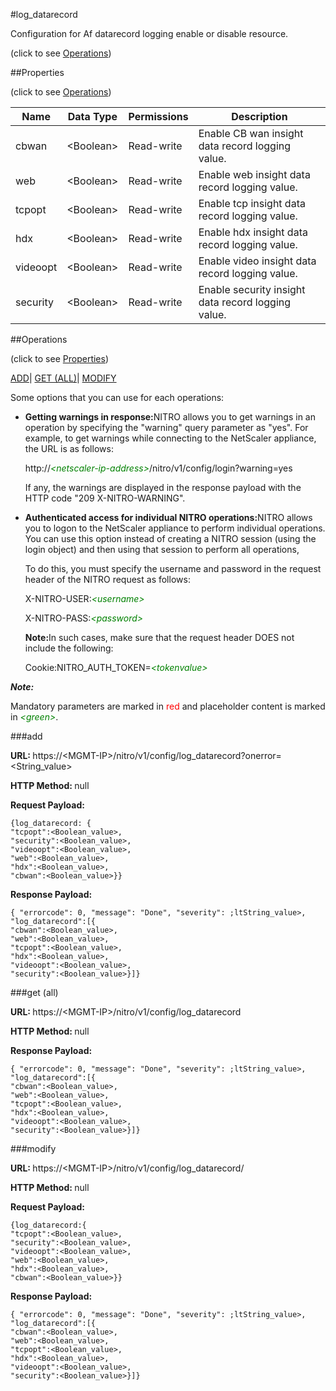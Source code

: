 #log_datarecord



Configuration for Af datarecord logging enable or disable resource.

<span>(click to see [Operations](#operations))</span>



##Properties 

<span>(click to see [Operations](#operations))</span>





<table><thead><tr><th>Name</th><th>Data Type</th><th>Permissions</th><th>Description</th></tr></thead><tbody><tr><td>cbwan</td><td>&lt;Boolean></td><td>Read-write</td><td>Enable CB wan insight data record logging value.</td></tr><tr><td>web</td><td>&lt;Boolean></td><td>Read-write</td><td>Enable web insight data record logging value.</td></tr><tr><td>tcpopt</td><td>&lt;Boolean></td><td>Read-write</td><td>Enable tcp insight data record logging value.</td></tr><tr><td>hdx</td><td>&lt;Boolean></td><td>Read-write</td><td>Enable hdx insight data record logging value.</td></tr><tr><td>videoopt</td><td>&lt;Boolean></td><td>Read-write</td><td>Enable video insight data record logging value.</td></tr><tr><td>security</td><td>&lt;Boolean></td><td>Read-write</td><td>Enable security insight data record logging value.</td></tr></tbody></table>

##Operations 

<span>(click to see [Properties](#properties))</span>





[ADD](#add)| [GET (ALL)](#get-all)| [MODIFY](#m)





Some options that you can use for each operations:

<ul><li><p><b>Getting warnings in response:</b>NITRO allows you to get warnings in an operation by specifying the "warning" query parameter as "yes". For example, to get warnings while connecting to the NetScaler appliance, the URL is as follows:</p><p>http://<span style="color:green;font-style:italic;">&lt;netscaler-ip-address&gt;</span>/nitro/v1/config/login?warning=yes</p><p>If any, the warnings are displayed in the response payload with the HTTP code "209 X-NITRO-WARNING".</p></li><li><p><b>Authenticated access for individual NITRO operations:</b>NITRO allows you to logon to the NetScaler appliance to perform individual operations. You can use this option instead of creating a NITRO session (using the login object) and then using that session to perform all operations,</p><p>To do this, you must specify the username and password in the request header of the NITRO request as follows:</p><p>X-NITRO-USER:<span style="color:green;font-style:italic;">&lt;username&gt;</span></p><p>X-NITRO-PASS:<span style="color:green;font-style:italic;">&lt;password&gt;</span></p><p><b>Note:</b>In such cases, make sure that the request header DOES not include the following:</p><p>Cookie:NITRO_AUTH_TOKEN=<span style="color:green;font-style:italic;">&lt;tokenvalue&gt;</span></p></li></ul>







***Note:*** 

Mandatory parameters are marked in <span style="color:#FF0000;">red</span> and placeholder content is marked in <span style="color:green;font-style:italic">&lt;green&gt;</span>.



###add







<b>URL: </b>https://&lt;MGMT-IP&gt;/nitro/v1/config/log_datarecord?onerror=&lt;String_value&gt;

<b>HTTP Method: </b>null

<b>Request Payload: </b>
```
{log_datarecord: {
"tcpopt":<Boolean_value>,
"security":<Boolean_value>,
"videoopt":<Boolean_value>,
"web":<Boolean_value>,
"hdx":<Boolean_value>,
"cbwan":<Boolean_value>}}
```

<b>Response Payload: </b>
```
{ "errorcode": 0, "message": "Done", "severity": ;ltString_value>, "log_datarecord":[{
"cbwan":<Boolean_value>,
"web":<Boolean_value>,
"tcpopt":<Boolean_value>,
"hdx":<Boolean_value>,
"videoopt":<Boolean_value>,
"security":<Boolean_value>}]}
```







###get (all)







<b>URL: </b>https://&lt;MGMT-IP&gt;/nitro/v1/config/log_datarecord

<b>HTTP Method: </b>null

<b>Response Payload: </b>
```
{ "errorcode": 0, "message": "Done", "severity": ;ltString_value>, "log_datarecord":[{
"cbwan":<Boolean_value>,
"web":<Boolean_value>,
"tcpopt":<Boolean_value>,
"hdx":<Boolean_value>,
"videoopt":<Boolean_value>,
"security":<Boolean_value>}]}
```







###modify







<b>URL: </b>https://&lt;MGMT-IP&gt;/nitro/v1/config/log_datarecord/

<b>HTTP Method: </b>null

<b>Request Payload: </b>
```
{log_datarecord:{
"tcpopt":<Boolean_value>,
"security":<Boolean_value>,
"videoopt":<Boolean_value>,
"web":<Boolean_value>,
"hdx":<Boolean_value>,
"cbwan":<Boolean_value>}}
```

<b>Response Payload: </b>
```
{ "errorcode": 0, "message": "Done", "severity": ;ltString_value>, "log_datarecord":[{
"cbwan":<Boolean_value>,
"web":<Boolean_value>,
"tcpopt":<Boolean_value>,
"hdx":<Boolean_value>,
"videoopt":<Boolean_value>,
"security":<Boolean_value>}]}
```







